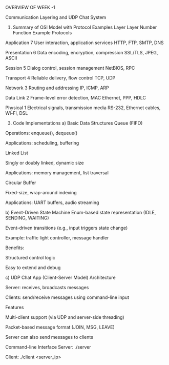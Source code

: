 OVERVIEW OF WEEK -1

Communication Layering and UDP Chat System
1. Summary of OSI Model with Protocol Examples
Layer	Layer Number	Function	Example Protocols

Application	7	User interaction, application services	HTTP, FTP, SMTP, DNS

Presentation	6	Data encoding, encryption, compression	SSL/TLS, JPEG, ASCII

Session	5	Dialog control, session management	NetBIOS, RPC

Transport	4	Reliable delivery, flow control	TCP, UDP

Network	3	Routing and addressing	IP, ICMP, ARP

Data Link	2	Frame-level error detection, MAC	Ethernet, PPP, HDLC

Physical	1	Electrical signals, transmission media	RS-232, Ethernet cables, Wi-Fi, DSL

3. Code Implementations
a) Basic Data Structures
Queue (FIFO)

Operations: enqueue(), dequeue()

Applications: scheduling, buffering

Linked List

Singly or doubly linked, dynamic size

Applications: memory management, list traversal

Circular Buffer

Fixed-size, wrap-around indexing

Applications: UART buffers, audio streaming

b) Event-Driven State Machine
Enum-based state representation (IDLE, SENDING, WAITING)

Event-driven transitions (e.g., input triggers state change)

Example: traffic light controller, message handler

Benefits:

Structured control logic

Easy to extend and debug

c) UDP Chat App (Client-Server Model)
Architecture

Server: receives, broadcasts messages

Clients: send/receive messages using command-line input

Features

Multi-client support (via UDP and server-side threading)

Packet-based message format (JOIN, MSG, LEAVE)

Server can also send messages to clients

Command-line Interface
Server:
./server <port>

Client:
./client <server_ip> <port> <username>
